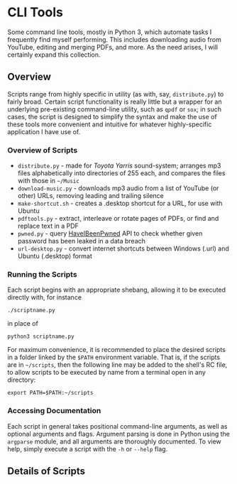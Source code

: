 # CLI Tools

Some command line tools, mostly in Python 3, which automate tasks I frequently find myself performing. This includes downloading audio from YouTube, editing and merging PDFs, and more. As the need arises, I will certainly expand this collection.

## Overview

Scripts range from highly specific in utility (as with, say, ```distribute.py```) to fairly broad. Certain script functionality is really little but a wrapper for an underlying pre-existing command-line utility, such as ```qpdf``` or ```sox```; in such cases, the script is designed to simplify the syntax and make the use of these tools more convenient and intuitive for whatever highly-specific application I have use of.

### Overview of Scripts

* ```distribute.py``` - made for *Toyota Yarris* sound-system; arranges mp3 files alphabetically into directories of 255 each, and compares the files with those in ```~/Music```
* ```download-music.py``` - downloads mp3 audio from a list of YouTube (or other) URLs, removing leading and trailing silence
* ```make-shortcut.sh``` - creates a .desktop shortcut for a URL, for use with Ubuntu
* ```pdftools.py``` - extract, interleave or rotate pages of PDFs, or find and replace text in a PDF
* ```pwned.py``` - query [HaveIBeenPwned](https://haveibeenpwned.com/API/v2#SearchingPwnedPasswordsByRange) API to check whether given password has been leaked in a data breach
* ```url-desktop.py``` - convert internet shortcuts between Windows (.url) and Ubuntu (.desktop) format

### Running the Scripts

Each script begins with an appropriate shebang, allowing it to be executed directly with, for instance
```
./scriptname.py
```
in place of
```
python3 scriptname.py
```

For maximum convenience, it is recommended to place the desired scripts in a folder linked by the ```$PATH``` environment variable. That is, if the scripts are in ```~/scripts```, then the following line may be added to the shell's RC file, to allow scripts to be executed by name from a terminal open in any directory:
```
export PATH=$PATH:~/scripts
```

### Accessing Documentation

Each script in general takes positional command-line arguments, as well as optional arguments and flags. Argument parsing is done in Python using the ```argparse``` module, and all arguments are thoroughly documented. To view help, simply execute a script with the ```-h``` or ```--help``` flag.

## Details of Scripts

